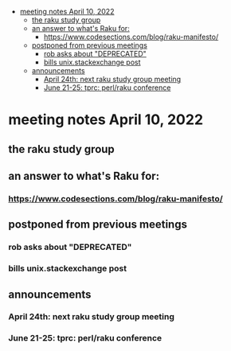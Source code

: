 - [meeting notes April 10, 2022](#org3ba7bbc)
  - [the raku study group](#org9048b24)
  - [an answer to what's Raku for:](#orgd2d4d71)
    - [<https://www.codesections.com/blog/raku-manifesto/>](#org7ff8c1f)
  - [postponed from previous meetings](#org27c082f)
    - [rob asks about "DEPRECATED"](#org1e16e1d)
    - [bills unix.stackexchange post](#org48f645c)
  - [announcements](#org0789699)
    - [April 24th: next raku study group meeting](#org50b2c23)
    - [June 21-25: tprc: perl/raku conference](#org5df013b)


<a id="org3ba7bbc"></a>

# meeting notes April 10, 2022


<a id="org9048b24"></a>

## the raku study group


<a id="orgd2d4d71"></a>

## an answer to what's Raku for:


<a id="org7ff8c1f"></a>

### <https://www.codesections.com/blog/raku-manifesto/>


<a id="org27c082f"></a>

## postponed from previous meetings


<a id="org1e16e1d"></a>

### rob asks about "DEPRECATED"


<a id="org48f645c"></a>

### bills unix.stackexchange post


<a id="org0789699"></a>

## announcements


<a id="org50b2c23"></a>

### April 24th: next raku study group meeting


<a id="org5df013b"></a>

### June 21-25: tprc: perl/raku conference

